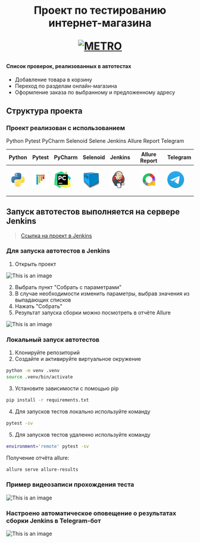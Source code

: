 <h1 align="center">Проект по тестированию интернет-магазина 
<p align="center">
<a href="https://online.metro-cc.ru/" target="_blank">
<img src="https://upload.wikimedia.org/wikipedia/commons/5/53/Logo_METRO.svg" 
alt="METRO" width="256" height="128"> </a> 
</p> </h1>

#### Список проверок, реализованных в автотестах
- Добавление товара в корзину
- Переход по разделам онлайн-магазина
- Оформление заказа по выбранному и предложенному адресу

## Структура проекта

### Проект реализован с использованием
Python Pytest PyCharm Selenoid Selene Jenkins Allure Report Telegram 

<p align="center">

| Python                                                                                            | Pytest | PyCharm | Selenoid                                                             | Jenkins                                                            | Allure Report                                                          | Telegram |
|---------------------------------------------------------------------------------------------------|--------|---------|-------------------------------------------------------------------------------|--------------------------------------------------------------------|------------------------------------------------------------------------|--------|
| <p align="center"><img src="/Images/python-original.svg" alt="Python" width="45" height="45"></p> | <img src="/Images/pytest-original.svg" alt="Pytest" width="45" height="45"> | <img src="/Images/PyCharm_Icon.svg" alt="Pycharm" width="45" height="45"> | <img src="/Images/selenoid.png" alt="Selene" width="45" height="45"> | <img src="/Images/jenkins-original.svg" alt="Jenkins" width="45" height="45"> | <p align="center"><img src="/Images/allure.png" alt="Allure" width="45" height="45"></p> | <img src="/Images/telegram.svg" alt="Telegram" width="45" height="45"> |

</p>

## Запуск автотестов выполняется на сервере Jenkins
> <a target="_blank" href="LINK">Ссылка на проект в Jenkins</a>

### Для запуска автотестов в Jenkins
1. Открыть проект

![This is an image](/Images/Screenshots/Jenkins_main.png)

2. Выбрать пункт "Собрать с параметрами"
3. В случае необходимости изменить параметры, выбрав значения из выпадающих списков
4. Нажать "Собрать"
5. Результат запуска сборки можно посмотреть в отчёте Allure

![This is an image](/Images/Screenshots/allure_report.png)

### Локальный запуск автотестов
1. Клонируйте репозиторий
2. Создайте и активируйте виртуальное окружение
  ```bash
  python -m venv .venv
  source .venv/bin/activate
  ```
3. Установите зависимости с помощью pip
  ```bash
  pip install -r requirements.txt
  ```
4. Для запусков тестов локально используйте команду 
  ```bash
  pytest -sv
  ```
5. Для запусков тестов удаленно используйте команду 
  ```bash
  environment='remote' pytest -sv
  ```

Получение отчёта allure:
```bash
allure serve allure-results
``` 

### Пример видеозаписи прохождения теста
![This is an image](/Images/Screenshots/test_gif.gif)

### Настроено автоматическое оповещение о результатах сборки Jenkins в Telegram-бот
![This is an image](/Images/Screenshots/bot.png)
